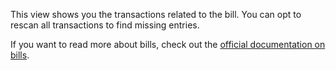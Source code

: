 This view shows you the transactions related to the bill. You can opt to rescan all transactions to find missing entries. 

If you want to read more about bills, check out the [official documentation on bills](https://docs.firefly-iii.org/advanced-concepts/bills).